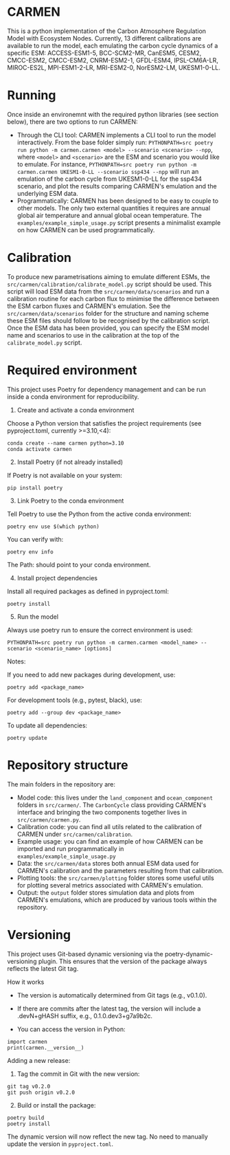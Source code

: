 # CARMEN

  

This is a python implementation of the Carbon Atmosphere Regulation Model with Ecosystem Nodes. Currently, 13 different calibrations are available to run the model, each emulating the carbon cycle dynamics of a specific ESM: ACCESS-ESM1-5, BCC-SCM2-MR, CanESM5, CESM2, CMCC-ESM2, CMCC-ESM2, CNRM-ESM2-1, GFDL-ESM4, IPSL-CM6A-LR, MIROC-ES2L, MPI-ESM1-2-LR, MRI-ESM2-0, NorESM2-LM, UKESM1-0-LL.

  
  

# Running

  

Once inside an environemnt with the required python libraries (see section below), there are two options to run CARMEN:

  

- Through the CLI tool: CARMEN implements a CLI tool to run the model interactively. From the base folder simply run: `PYTHONPATH=src poetry run python -m carmen.carmen <model> --scenario <scenario> --npp`, where `<model>` and `<scenario>` are the ESM and scenario you would like to emulate. For instance, `PYTHONPATH=src poetry run python -m carmen.carmen UKESM1-0-LL --scenario ssp434 --npp` will run an emulation of the carbon cycle from UKESM1-0-LL for the ssp434 scenario, and plot the results comparing CARMEN's emulation and the underlying ESM data.
- Programmatically: CARMEN has been designed to be easy to couple to other models. The only two external quantities it requires are annual global air temperature and annual global ocean temperature. The `examples/example_simple_usage.py` script presents a minimalist example on how CARMEN can be used programmatically. 

# Calibration

To produce new parametrisations aiming to emulate different ESMs, the `src/carmen/calibration/calibrate_model.py` script should be used. This script will load ESM data from the `src/carmen/data/scenarios` and run a calibration routine for each carbon flux to minimise the difference between the ESM carbon fluxes and CARMEN's emulation. See the `src/carmen/data/scenarios` folder for the structure and naming scheme these ESM files should follow to be recognised by the calibration script. Once the ESM data has been provided, you can specify the ESM model name and scenarios to use in the calibration at the top of the `calibrate_model.py` script.
  

# Required environment
This project uses Poetry for dependency management and can be run inside a conda environment for reproducibility.

1. Create and activate a conda environment

Choose a Python version that satisfies the project requirements (see pyproject.toml, currently >=3.10,<4):

```
conda create --name carmen python=3.10
conda activate carmen
```

2. Install Poetry (if not already installed)

If Poetry is not available on your system:

```
pip install poetry
```

3. Link Poetry to the conda environment

Tell Poetry to use the Python from the active conda environment:

```
poetry env use $(which python)
```

You can verify with:

```
poetry env info
```

The Path: should point to your conda environment.

4. Install project dependencies

Install all required packages as defined in pyproject.toml:

```
poetry install
```

5. Run the model

Always use poetry run to ensure the correct environment is used:

```
PYTHONPATH=src poetry run python -m carmen.carmen <model_name> --scenario <scenario_name> [options]
```

Notes:

If you need to add new packages during development, use:

```
poetry add <package_name>
```

For development tools (e.g., pytest, black), use:

```
poetry add --group dev <package_name>
```

To update all dependencies:

```
poetry update
```


# Repository structure

The main folders in the repository are:

- Model code: this lives under the `land_component` and `ocean_component` folders in `src/carmen/`. The `CarbonCycle` class providing CARMEN's interface and bringing the two components together lives in `src/carmen/carmen.py`.
- Calibration code: you can find all utils related to the calibration of CARMEN under `src/carmen/calibration`. 
- Example usage: you can find an example of how CARMEN can be imported and run programmatically in `examples/example_simple_usage.py`
- Data: the `src/carmen/data` stores both annual ESM data used for CARMEN's calibration and the parameters resulting from that calibration.
- Plotting tools: the `src/carmen/plotting` folder stores some useful utils for plotting several metrics associated with CARMEN's emulation.
- Output: the `output` folder stores simulation data and plots from CARMEN's emulations, which are produced by various tools within the repository.

# Versioning
This project uses Git-based dynamic versioning via the poetry-dynamic-versioning plugin. This ensures that the version of the package always reflects the latest Git tag.

How it works

- The version is automatically determined from Git tags (e.g., v0.1.0).

- If there are commits after the latest tag, the version will include a .devN+gHASH suffix, e.g., 0.1.0.dev3+g7a9b2c.

- You can access the version in Python:

```
import carmen
print(carmen.__version__)
```

Adding a new release:

1. Tag the commit in Git with the new version:

```
git tag v0.2.0
git push origin v0.2.0
```

2. Build or install the package:

```
poetry build
poetry install
```

The dynamic version will now reflect the new tag. No need to manually update the version in `pyproject.toml`.